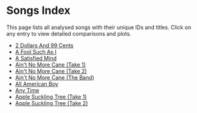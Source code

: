 # Songs Index

This page lists all analysed songs with their unique IDs and titles.
Click on any entry to view detailed comparisons and plots.

- [2 Dollars And 99 Cents](./2da9c.md)
- [A Fool Such As I](./afsai.md)
- [A Satisfied Mind](./asm.md)
- [Ain't No More Cane (Take 1)](./anmc_t1.md)
- [Ain't No More Cane (Take 2)](./anmc_t2.md)
- [Ain't No More Cane (The Band)](./anmc_t3.md)
- [All American Boy](./aab.md)
- [Any Time](./anyt.md)
- [Apple Suckling Tree (Take 1)](./ast_t1.md)
- [Apple Suckling Tree (Take 2)](./ast_t2.md)
